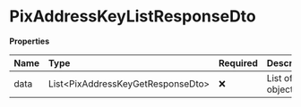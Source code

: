# PixAddressKeyListResponseDto

**Properties**

| Name | Type                                | Required | Description     |
| :--- | :---------------------------------- | :------- | :-------------- |
| data | List\<PixAddressKeyGetResponseDto\> | ❌       | List of objects |

<!-- This file was generated by liblab | https://liblab.com/ -->
